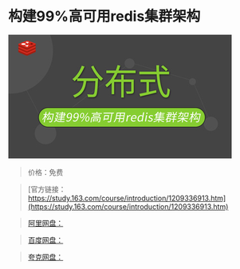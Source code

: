 # 构建99%高可用redis集群架构

![img](../../../assets/study163/free/65c49fa7cafa4058980e82a31fe244c7.jpg)

> 价格：免费

> [官方链接：https://study.163.com/course/introduction/1209336913.htm](https://study.163.com/course/introduction/1209336913.htm)

> [阿里网盘：]()

> [百度网盘：]()

> [夸克网盘：]()
